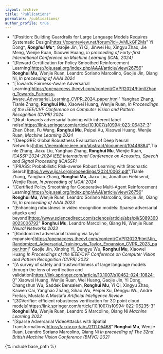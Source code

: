 ```yaml
---
layout: archive
title: "Publications"
permalink: /publications/
author_profile: true
---
```

* "[Position: Building Guardrails for Large Language Models Requires Systematic Design]<https://openreview.net/forum?id=JvMLkGF2Ms>" Yi Dong^*, **Ronghui Mu^***, Gaojie Jin, Yi Qi, Jinwei Hu, Xingyu Zhao, Jie Meng, Wenjie Ruan, Xiaowei Huang, *In preceeding of Forty-first International Conference on Machine Learning (ICML 2024)*
* "[Reward Certification for Policy Smoothed Reinforcement Learning]<https://ojs.aaai.org/index.php/AAAI/article/view/26756>" **Ronghui Mu**, Wenjie Ruan, Leandro Soriano Marcolino, Gaojie Jin, Qiang Ni, *In preceeding of AAAI 2024*
* "[Towards Fairness-Aware Adversarial Learning]<https://openaccess.thecvf.com/content/CVPR2024/html/Zhang_Towards_Fairness-Aware_Adversarial_Learning_CVPR_2024_paper.html>" Yanghao Zhang, Tianle Zhang, **Ronghui Mu**, Xiaowei Huang, Wenjie Ruan, *In Proceedings of the IEEE/CVF Conference on Computer Vision and Pattern Recognition (CVPR) 2024*
* "[Nrat: towards adversarial training with inherent label noise]<https://link.springer.com/article/10.1007/s10994-023-06437-3>" Zhen Chen, Fu Wang, **Ronghui Mu**, Peipei Xu, Xiaowei Huang, Wenjie Ruan, *Machine Learning 2024*
* "[DeepGRE: Global Robustness Evaluation of Deep Neural Networks]<https://ieeexplore.ieee.org/abstract/document/10446884>",Tianle Zhang, Jiaxu Liu, Yanghao Zhang, **Ronghui Mu**, Wenjie Ruan, *ICASSP 2024-2024 IEEE International Conference on Acoustics, Speech and Signal Processing (ICASSP)*
* "[PRASS: Probabilistic Risk-averse Robust Learning with Stochastic Search]<https://www.ijcai.org/proceedings/2024/0062.pdf>",Tianle Zhang, Yanghao Zhang, **Ronghui Mu**, Jiaxu Liu, Jonathan Fieldsend, Wenjie Ruan, *In preceeding of IJCAI 2024*
* “[Certified Policy Smoothing for Cooperative Multi-Agent Reinforcement Learning]<https://ojs.aaai.org/index.php/AAAI/article/view/26756>” **Ronghui Mu**, Wenjie Ruan, Leandro Soriano Marcolino, Gaojie Jin, Qiang Ni, *In preceeding of AAAI 2023*
* "[Enhancing robustness in video recognition models: Sparse adversarial attacks and beyond]<https://www.sciencedirect.com/science/article/abs/pii/S0893608023006792>" **Ronghui Mu**, Leandro Marcolino, Qiang Ni, Wenjie Ruan *Neural Networks 2023*
*  "[Randomized adversarial training via taylor expansion]<https://openaccess.thecvf.com/content/CVPR2023/html/Jin_Randomized_Adversarial_Training_via_Taylor_Expansion_CVPR_2023_paper.html>" Gaojie Jin, Xinping Yi, Dengyu Wu, **Ronghui Mu**, Xiaowei Huang *In Proceedings of the IEEE/CVF Conference on Computer Vision and Pattern Recognition (CVPR) 2023*
* "[A survey of safety and trustworthiness of large language models through the lens of verification and validation]<https://link.springer.com/article/10.1007/s10462-024-10824-0>" Xiaowei Huang, Wenjie Ruan, Wei Huang, Gaojie Jin, Yi Dong, Changshun Wu, Saddek Bensalem, **Ronghui Mu**, Yi Qi, Xingyu Zhao, Kaiwen Cai, Yanghao Zhang, Sihao Wu, Peipei Xu, Dengyu Wu, Andre Freitas, Mustafa A Mustafa *Artificial Inteligence Review*
* "[3DVerifier: efficient robustness verification for 3D point cloud models]<https://link.springer.com/article/10.1007/s10994-022-06235-3>" **Ronghui Mu**, Wenjie Ruan, Leandro S Marcolino, Qiang Ni *Machine Learning 2022*
* "[Sparse Adversarial VideoAttacks with Spatial Transformations]<https://arxiv.org/abs/2111.05468>" **Ronghui Mu**, Wenjie Ruan, Leandro Soriano Marcolino, Qiang Ni *In preceeding of The 32nd British Machine Vision Conference (BMVC) 2021*




{% include base_path %}


